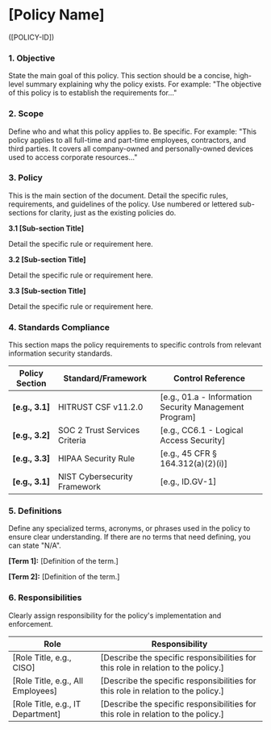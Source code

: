 # [Policy Name] 
([POLICY-ID])

### 1. Objective

State the main goal of this policy. This section should be a concise, high-level summary explaining why the policy exists. For example: "The objective of this policy is to establish the requirements for..."

### 2. Scope

Define who and what this policy applies to. Be specific. For example: "This policy applies to all full-time and part-time employees, contractors, and third parties. It covers all company-owned and personally-owned devices used to access corporate resources..."

### 3. Policy

This is the main section of the document. Detail the specific rules, requirements, and guidelines of the policy. Use numbered or lettered sub-sections for clarity, just as the existing policies do.

**3.1 [Sub-section Title]**

Detail the specific rule or requirement here.

**3.2 [Sub-section Title]**

Detail the specific rule or requirement here.

**3.3 [Sub-section Title]**

Detail the specific rule or requirement here.

### 4. Standards Compliance

This section maps the policy requirements to specific controls from relevant information security standards.

|**Policy Section**|**Standard/Framework**|**Control Reference**|
|---|---|---|
|**[e.g., 3.1]**|HITRUST CSF v11.2.0|[e.g., 01.a - Information Security Management Program]|
|**[e.g., 3.2]**|SOC 2 Trust Services Criteria|[e.g., CC6.1 - Logical Access Security]|
|**[e.g., 3.3]**|HIPAA Security Rule|[e.g., 45 CFR § 164.312(a)(2)(i)]|
|**[e.g., 3.1]**|NIST Cybersecurity Framework|[e.g., ID.GV-1]|

### 5. Definitions

Define any specialized terms, acronyms, or phrases used in the policy to ensure clear understanding. If there are no terms that need defining, you can state "N/A".

**[Term 1]:** [Definition of the term.]

**[Term 2]:** [Definition of the term.]

### 6. Responsibilities

Clearly assign responsibility for the policy's implementation and enforcement.

|Role                             |Responsibility                                                                   |
|-------------------------------- |---------------------------------------------------------------------------------|
|[Role Title, e.g., CISO]         |[Describe the specific responsibilities for this role in relation to the policy.]|
|[Role Title, e.g., All Employees]|[Describe the specific responsibilities for this role in relation to the policy.]|
|[Role Title, e.g., IT Department]|[Describe the specific responsibilities for this role in relation to the policy.]|